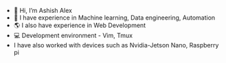 - 👋 Hi, I’m Ashish Alex 
- :wrench: I have experience in Machine learning, Data engineering, Automation
- :earth_americas: I also have experience in Web Development 
- 💻 Development environment - Vim, Tmux
- I have also worked with devices such as Nvidia-Jetson Nano, Raspberry pi


<!---
ashish10alex/ashish10alex is a ✨ special ✨ repository because its `README.md` (this file) appears on your GitHub profile.
You can click the Preview link to take a look at your changes.
--->
